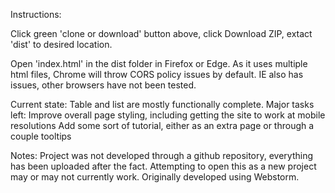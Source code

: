 Instructions:

Click green 'clone or download' button above, click Download ZIP, extact 'dist' to desired location.

Open 'index.html' in the dist folder in Firefox or Edge. As it uses multiple html files, Chrome will throw CORS policy issues by default. IE also has issues, other browsers have not been tested.


Current state:
Table and list are mostly functionally complete.
Major tasks left:
Improve overall page styling, including getting the site to work at mobile resolutions
Add some sort of tutorial, either as an extra page or through a couple tooltips


Notes:
Project was not developed through a github repository, everything has been uploaded after the fact. Attempting to open this as a new project may or may not currently work. Originally developed using Webstorm.
